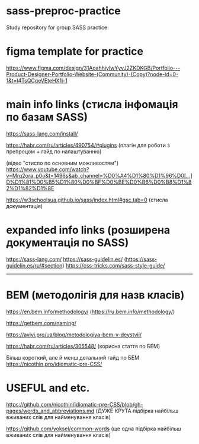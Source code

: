 # sass-preproc-practice

Study repository for group SASS practice.

# figma template for practice

https://www.figma.com/design/31AoahhiylwYyvJ2ZKDKGB/Portfolio---Product-Designer-Portfolio-Website-(Community)-(Copy)?node-id=0-1&t=l4TsQCqeVEteHX1i-1

# main info links (стисла інфомація по базам SASS)

https://sass-lang.com/install/

https://habr.com/ru/articles/490754/#plugins (плагін для роботи з препроцом + гайд по налаштуванню)

(відео "стисло по основним можливостям") https://www.youtube.com/watch?v=Mrq2ora_p0o&t=1496s&ab_channel=%D0%A4%D1%80%D1%96%D0[…]D%D1%81%D0%B5%D1%80%D0%BF%D0%BE%D0%B6%D0%B8%D1%82%D1%82%D1%8E

https://w3schoolsua.github.io/sass/index.html#gsc.tab=0 (стисла документація)

# expanded info links (розширена документація по SASS)

https://sass-lang.com/
https://sass-guidelin.es/ (https://sass-guidelin.es/ru/#section)
https://css-tricks.com/sass-style-guide/

---

# BEM (методолігія для назв класів)
https://en.bem.info/methodology/ (https://ru.bem.info/methodology/)

https://getbem.com/naming/

https://avivi.pro/ua/blog/metodologiya-bem-v-deystvii/

https://habr.com/ru/articles/305548/ (корисна стаття по БЕМ)

Більш короткий, але й менш детальний гайд по БЕМ https://nicothin.pro/idiomatic-pre-CSS/

# USEFUL and etc.
https://github.com/nicothin/idiomatic-pre-CSS/blob/gh-pages/words_and_abbreviations.md (ДУЖЕ КРУТА підбірка найбільш вживаних слів для найменування класів)

https://github.com/yoksel/common-words (ще одна підбірка найбільш вживаних слів для найменування класів)

